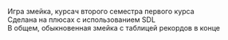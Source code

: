 Игра змейка, курсач второго семестра первого курса  
Сделана на плюсах с использованием SDL  
В общем, обыкновенная змейка с таблицей рекордов в конце

